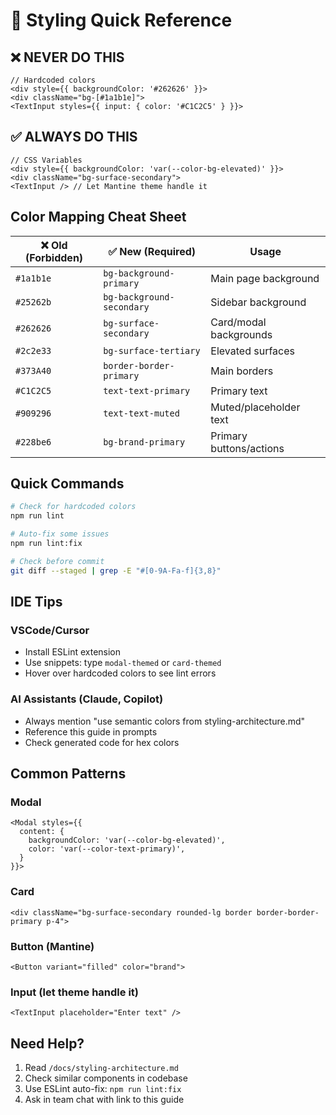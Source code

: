 # 🎨 Styling Quick Reference

## ❌ NEVER DO THIS
```tsx
// Hardcoded colors
<div style={{ backgroundColor: '#262626' }}>
<div className="bg-[#1a1b1e]">
<TextInput styles={{ input: { color: '#C1C2C5' } }}>
```

## ✅ ALWAYS DO THIS
```tsx
// CSS Variables
<div style={{ backgroundColor: 'var(--color-bg-elevated)' }}>
<div className="bg-surface-secondary">
<TextInput /> // Let Mantine theme handle it
```

## Color Mapping Cheat Sheet

| ❌ Old (Forbidden) | ✅ New (Required) | Usage |
|-------------------|-------------------|--------|
| `#1a1b1e` | `bg-background-primary` | Main page background |
| `#25262b` | `bg-background-secondary` | Sidebar background |
| `#262626` | `bg-surface-secondary` | Card/modal backgrounds |
| `#2c2e33` | `bg-surface-tertiary` | Elevated surfaces |
| `#373A40` | `border-border-primary` | Main borders |
| `#C1C2C5` | `text-text-primary` | Primary text |
| `#909296` | `text-text-muted` | Muted/placeholder text |
| `#228be6` | `bg-brand-primary` | Primary buttons/actions |

## Quick Commands

```bash
# Check for hardcoded colors
npm run lint

# Auto-fix some issues
npm run lint:fix

# Check before commit
git diff --staged | grep -E "#[0-9A-Fa-f]{3,8}"
```

## IDE Tips

### VSCode/Cursor
- Install ESLint extension
- Use snippets: type `modal-themed` or `card-themed`
- Hover over hardcoded colors to see lint errors

### AI Assistants (Claude, Copilot)
- Always mention "use semantic colors from styling-architecture.md"
- Reference this guide in prompts
- Check generated code for hex colors

## Common Patterns

### Modal
```tsx
<Modal styles={{
  content: {
    backgroundColor: 'var(--color-bg-elevated)',
    color: 'var(--color-text-primary)',
  }
}}>
```

### Card
```tsx
<div className="bg-surface-secondary rounded-lg border border-border-primary p-4">
```

### Button (Mantine)
```tsx
<Button variant="filled" color="brand">
```

### Input (let theme handle it)
```tsx
<TextInput placeholder="Enter text" />
```

## Need Help?
1. Read `/docs/styling-architecture.md`
2. Check similar components in codebase
3. Use ESLint auto-fix: `npm run lint:fix`
4. Ask in team chat with link to this guide